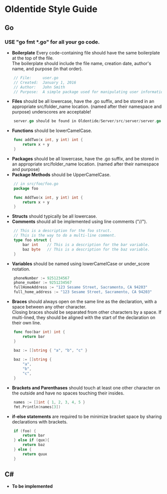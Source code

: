 # Oldentide Style Guide

## Go

### USE "go fmt *.go" for all your go code.

* **Boilerplate** Every code-containing file should have the same boilerplate at the top of the file.  
  The boilerplate should include the file name, creation date, author's name, and purpose (in that order).
```Go
    // File:     user.go
    // Created:  January 1, 2016
    // Author:   John Smith
    // Purpose:  A simple package used for manipulating user information.
```

* **Files** should be all lowercase, have the .go suffix, and be stored in an appropriate src/folder\_name location. (named after their namespace and purpose)
  underscores are acceptable!
```Go
    server.go should be found in Oldentide/Server/src/server/server.go
```

* **Functions** should be lowerCamelCase.
```Go
    func addTwo(x int, y int) int {
        return x + y
    }
```

* **Packages** should be all lowercase, have the .go suffix, and be stored in an appropriate src/folder\_name location. (named after their namespace and purpose)
* **Package Methods** should be UpperCamelCase.
```Go
    // in src/foo/foo.go
    package foo

    func AddTwo(x int, y int) int {
        return x + y
    }
```

* **Structs** should typically be all lowercase.
* **Comments** should all be implemented using line comments ("//").
```Go
    // This is a description for the foo struct.
    // This is the way to do a multi-line comment.
    type foo struct {
        bar int    // This is a description for the bar variable.
        baz byte   // This is a description for the baz variable.
    }
```

* **Variables** should be named using lowerCamelCase or under\_score notation.
```Go
    phoneNumber := 9251234567
    phone_number := 9251234567
    fullHomeAddress := "123 Sesame Street, Sacramento, CA 94203"
    full_home_address := "123 Sesame Street, Sacramento, CA 94203"
```

* **Braces** should always open on the same line as the declaration, with a space between any other character.  
  Closing braces should be separated from other characters by a space.  If multi-lined, they should be aligned with the start of the declaration on their own line.
```Go
    func foo(bar int) int {
        return bar
    }

    baz := []string { "a", "b", "c" }
    
    baz := []string {
        "a",
        "b",
        "c",
    }
```

* **Brackets and Parenthases** should touch at least one other character on the outside and have no spaces touching their insides.
```Go
    names := []int { 1, 2, 3, 4, 5 }
    fmt.Println(names[3])
```

* **if-else statements** are required to be minimize bracket space by sharing declarations with brackets.
```Go
    if (foo) {
        return bar
    } else if (qux){
        return baz
    } else {
        return quux
    }
```

## C# 

* **To be implemented**
